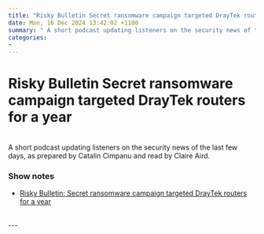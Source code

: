 ```yaml
---
title: "Risky Bulletin Secret ransomware campaign targeted DrayTek routers for a year"
date: Mon, 16 Dec 2024 13:42:02 +1100
summary: " A short podcast updating listeners on the security news of the last few days, as prepared by Catalin Cimpanu and read by"
categories: 
- 
---
```

# Risky Bulletin Secret ransomware campaign targeted DrayTek routers for a year


<br/>
A short podcast updating listeners on the security news of the last few days, as prepared by Catalin Cimpanu and read by Claire Aird.

### Show notes

-   [Risky Bulletin: Secret ransomware campaign targeted DrayTek routers for a year](https://risky.biz/risky-bulletin-secret-ransomware-campaign-targeted-draytek-routers-for-a-year/)

<br/>
---
